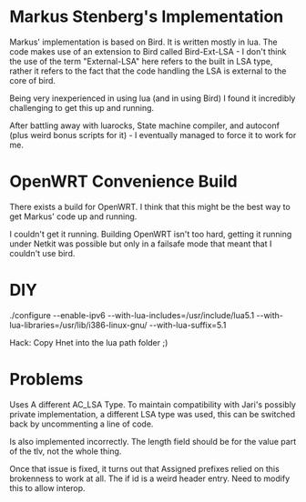 Markus Stenberg's Implementation 
================================

Markus' implementation is based on Bird. It is written mostly in lua.  The
code makes use of an extension to Bird called Bird-Ext-LSA - I don't think the
use of the term "External-LSA" here refers to the built in LSA type, rather it
refers to the fact that the code handling the LSA is external to the core of
bird. 

Being very inexperienced in using lua (and in using Bird) I found it incredibly
challenging to get this up and running. 

After battling away with luarocks, State machine compiler, and autoconf (plus
weird bonus scripts for it) - I eventually managed to force it to work for me.

OpenWRT Convenience Build 
=========================

There exists a build for OpenWRT. I think that this might be the best way to
get Markus' code up and running.

I couldn't get it running. Building OpenWRT isn't too hard, getting it running
under Netkit was possible but only in a failsafe mode that meant that I
couldn't use bird.

DIY
===

./configure --enable-ipv6 --with-lua-includes=/usr/include/lua5.1 --with-lua-libraries=/usr/lib/i386-linux-gnu/ --with-lua-suffix=5.1

Hack: Copy Hnet into the lua path folder ;)

Problems
========

Uses A different AC_LSA Type. To maintain compatibility with Jari's possibly
private implementation, a different LSA type was used, this can be switched
back by uncommenting a line of code. 

Is also implemented incorrectly. The length field should be for the value part
of the tlv, not the whole thing.

Once that issue is fixed, it turns out that Assigned prefixes relied on this
brokenness to work at all. The if id is a weird header entry. Need to modify
this to allow interop.
